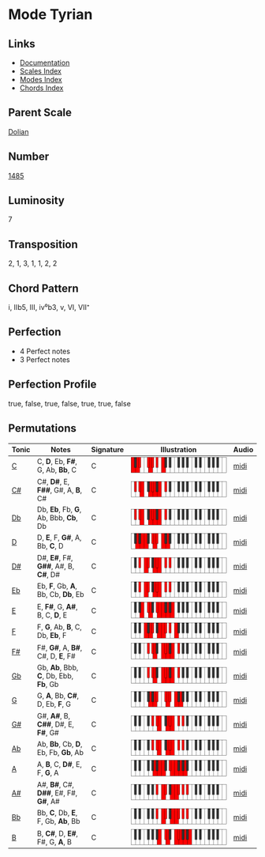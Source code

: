 # Mode Tyrian

## Links

- [Documentation](README.md)
- [Scales Index](Scales.md)
- [Modes Index](Modes.md)
- [Chords Index](Chords.md)

## Parent Scale

[Dolian](ScaleDolian.md)

## Number

[1485](https://ianring.com/musictheory/scales/1485)

## Luminosity

7

## Transposition

2, 1, 3, 1, 1, 2, 2

## Chord Pattern

i, IIb5, III, iv⁰b3, v, VI, VII⁺

## Perfection

- 4 Perfect notes
- 3 Perfect notes

## Perfection Profile

true, false, true, false, true, true, false

## Permutations

| Tonic | Notes | Signature | Illustration | Audio |
|-------|-------|-----------|--------------|-------|
| [C](ModeCNaturalTyrian.md) | C, **D**, Eb, **F#**, G, Ab, **Bb**, C | C | ![CNaturalTyrian](ModeCNaturalTyrian.png) | [midi](https://github.com/edipermadi/music/blob/main/docs/ModeCNaturalTyrian.mid?raw=true) |
| [C#](ModeCSharpTyrian.md) | C#, **D#**, E, **F##**, G#, A, **B**, C# | C | ![CSharpTyrian](ModeCSharpTyrian.png) | [midi](https://github.com/edipermadi/music/blob/main/docs/ModeCSharpTyrian.mid?raw=true) |
| [Db](ModeDFlatTyrian.md) | Db, **Eb**, Fb, **G**, Ab, Bbb, **Cb**, Db | C | ![DFlatTyrian](ModeDFlatTyrian.png) | [midi](https://github.com/edipermadi/music/blob/main/docs/ModeDFlatTyrian.mid?raw=true) |
| [D](ModeDNaturalTyrian.md) | D, **E**, F, **G#**, A, Bb, **C**, D | C | ![DNaturalTyrian](ModeDNaturalTyrian.png) | [midi](https://github.com/edipermadi/music/blob/main/docs/ModeDNaturalTyrian.mid?raw=true) |
| [D#](ModeDSharpTyrian.md) | D#, **E#**, F#, **G##**, A#, B, **C#**, D# | C | ![DSharpTyrian](ModeDSharpTyrian.png) | [midi](https://github.com/edipermadi/music/blob/main/docs/ModeDSharpTyrian.mid?raw=true) |
| [Eb](ModeEFlatTyrian.md) | Eb, **F**, Gb, **A**, Bb, Cb, **Db**, Eb | C | ![EFlatTyrian](ModeEFlatTyrian.png) | [midi](https://github.com/edipermadi/music/blob/main/docs/ModeEFlatTyrian.mid?raw=true) |
| [E](ModeENaturalTyrian.md) | E, **F#**, G, **A#**, B, C, **D**, E | C | ![ENaturalTyrian](ModeENaturalTyrian.png) | [midi](https://github.com/edipermadi/music/blob/main/docs/ModeENaturalTyrian.mid?raw=true) |
| [F](ModeFNaturalTyrian.md) | F, **G**, Ab, **B**, C, Db, **Eb**, F | C | ![FNaturalTyrian](ModeFNaturalTyrian.png) | [midi](https://github.com/edipermadi/music/blob/main/docs/ModeFNaturalTyrian.mid?raw=true) |
| [F#](ModeFSharpTyrian.md) | F#, **G#**, A, **B#**, C#, D, **E**, F# | C | ![FSharpTyrian](ModeFSharpTyrian.png) | [midi](https://github.com/edipermadi/music/blob/main/docs/ModeFSharpTyrian.mid?raw=true) |
| [Gb](ModeGFlatTyrian.md) | Gb, **Ab**, Bbb, **C**, Db, Ebb, **Fb**, Gb | C | ![GFlatTyrian](ModeGFlatTyrian.png) | [midi](https://github.com/edipermadi/music/blob/main/docs/ModeGFlatTyrian.mid?raw=true) |
| [G](ModeGNaturalTyrian.md) | G, **A**, Bb, **C#**, D, Eb, **F**, G | C | ![GNaturalTyrian](ModeGNaturalTyrian.png) | [midi](https://github.com/edipermadi/music/blob/main/docs/ModeGNaturalTyrian.mid?raw=true) |
| [G#](ModeGSharpTyrian.md) | G#, **A#**, B, **C##**, D#, E, **F#**, G# | C | ![GSharpTyrian](ModeGSharpTyrian.png) | [midi](https://github.com/edipermadi/music/blob/main/docs/ModeGSharpTyrian.mid?raw=true) |
| [Ab](ModeAFlatTyrian.md) | Ab, **Bb**, Cb, **D**, Eb, Fb, **Gb**, Ab | C | ![AFlatTyrian](ModeAFlatTyrian.png) | [midi](https://github.com/edipermadi/music/blob/main/docs/ModeAFlatTyrian.mid?raw=true) |
| [A](ModeANaturalTyrian.md) | A, **B**, C, **D#**, E, F, **G**, A | C | ![ANaturalTyrian](ModeANaturalTyrian.png) | [midi](https://github.com/edipermadi/music/blob/main/docs/ModeANaturalTyrian.mid?raw=true) |
| [A#](ModeASharpTyrian.md) | A#, **B#**, C#, **D##**, E#, F#, **G#**, A# | C | ![ASharpTyrian](ModeASharpTyrian.png) | [midi](https://github.com/edipermadi/music/blob/main/docs/ModeASharpTyrian.mid?raw=true) |
| [Bb](ModeBFlatTyrian.md) | Bb, **C**, Db, **E**, F, Gb, **Ab**, Bb | C | ![BFlatTyrian](ModeBFlatTyrian.png) | [midi](https://github.com/edipermadi/music/blob/main/docs/ModeBFlatTyrian.mid?raw=true) |
| [B](ModeBNaturalTyrian.md) | B, **C#**, D, **E#**, F#, G, **A**, B | C | ![BNaturalTyrian](ModeBNaturalTyrian.png) | [midi](https://github.com/edipermadi/music/blob/main/docs/ModeBNaturalTyrian.mid?raw=true) |
